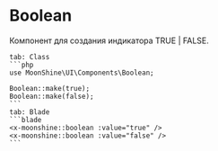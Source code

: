 # Boolean

Компонент для создания индикатора TRUE | FALSE.

~~~tabs
tab: Class
```php
use MoonShine\UI\Components\Boolean;

Boolean::make(true);
Boolean::make(false);
```
tab: Blade
```blade
<x-moonshine::boolean :value="true" />
<x-moonshine::boolean :value="false" />
```
~~~